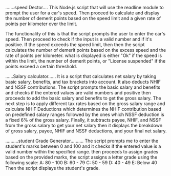 .......speed Dector....
This Node.js script that will use the readline module to prompt the user for a car's speed. Then proceed to calculate and display the number of demerit points based on the speed limit and a given rate of points per kilometer over the limit.

The functionality of this is that the script prompts the user to enter the car's speed. Then proceed to check if the input is a valid number and if it's positive.
If the speed exceeds the speed limit, then then the script calculates the number of demerit points based on the excess speed and the rate of points per kilometer.
what is displayed is  either "Ok" if the speed is within the limit, the number of demerit points, or "License suspended" if the points exceed a certain threshold.

......Salary calculator......
It is a script that calculates net salary by taking basic salary, benefits, and tax brackets into account. It also deducts NHIF and NSSF contributions.
The script prompts the  basic salary and benefits and  checks if the entered values are valid numbers and positive then proceeds to add the basic salary and benefits to get the gross salary.
The next step is to apply  different tax rates based on the gross salary range and calculate NHIF Deductions which determines the NHIF contribution based on predefined salary ranges followed by the ones which NSSF deduction is a fixed 6% of the gross salary.
Finally, it subtracts payee, NHIF, and NSSF from the gross salary to get your net salary then it  displays the breakdown of gross salary, payee, NHIF and NSSF deductions, and your final net salary.

..........student Grade Generator..........
The script prompts me to enter the student's marks between 0 and 100 and it checks if the entered value is a valid number within the specified range.
then proceeds to assign grades based on the provided marks, the script assigns a letter grade using the following scale:
A: 80 - 100
B: 60 - 79
C: 50 - 59
D: 40 - 49
E: Below 40
Then the  script displays the student's grade.